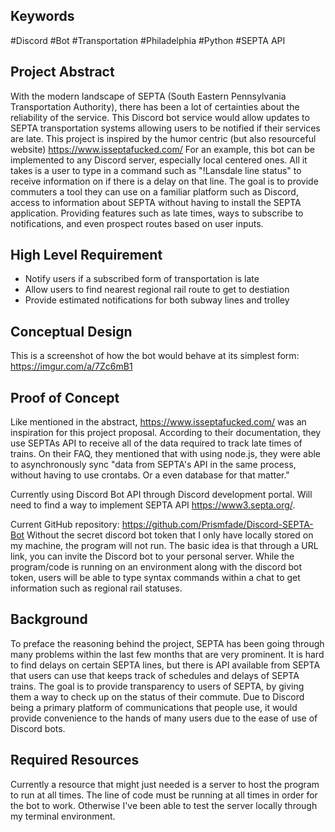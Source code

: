 ## Keywords 

#Discord #Bot #Transportation #Philadelphia #Python #SEPTA API

## Project Abstract

With the modern landscape of SEPTA (South Eastern Pennsylvania Transportation Authority), there has been a lot of certainties about the reliability of the service. This Discord bot service would allow updates to SEPTA transportation systems allowing users to be notified if their services are late. This project is inspired by the humor centric (but also resourceful website) https://www.isseptafucked.com/ For an example, this bot can be implemented to any Discord server, especially local centered ones. All it takes is a user to type in a command such as "!Lansdale line status" to receive information on if there is a delay on that line. The goal is to provide commuters a tool they can use on a familiar platform such as Discord, access to information about SEPTA without having to install the SEPTA application. Providing features such as late times, ways to subscribe to notifications, and even prospect routes based on user inputs.

## High Level Requirement

- Notify users if a subscribed form of transportation is late
- Allow users to find nearest regional rail route to get to destiation
- Provide estimated notifications for both subway lines and trolley

## Conceptual Design

This is a screenshot of how the bot would behave at its simplest form: https://imgur.com/a/7Zc6mB1

## Proof of Concept

Like mentioned in the abstract, https://www.isseptafucked.com/ was an inspiration for this project proposal. According to their documentation, they use SEPTAs API to receive all of the data required to track late times of trains. On their FAQ, they mentioned that with using node.js, they were able to asynchronously sync "data from SEPTA's API in the same process, without having to use crontabs. Or a even database for that matter."

Currently using Discord Bot API through Discord development portal. Will need to find a way to implement SEPTA API https://www3.septa.org/.

Current GitHub repository: https://github.com/Prismfade/Discord-SEPTA-Bot Without the secret discord bot token that I only have locally stored on my machine, the program will not run. The basic idea is that through a URL link, you can invite the Discord bot to your personal server. While the program/code is running on an environment along with the discord bot token, users will be able to type syntax commands within a chat to get information such as regional rail statuses.

## Background

To preface the reasoning behind the project, SEPTA has been going through many problems within the last few months that are very prominent. It is hard to find delays on certain SEPTA lines, but there is API available from SEPTA that users can use that keeps track of schedules and delays of SEPTA trains. The goal is to provide transparency to users of SEPTA, by giving them a way to check up on the status of their commute. Due to Discord being a primary platform of communications that people use, it would provide convenience to the hands of many users due to the ease of use of Discord bots.

## Required Resources

Currently a resource that might just needed is a server to host the program to run at all times. The line of code must be running at all times in order for the bot to work. Otherwise I've been able to test the server locally through my terminal environment.
